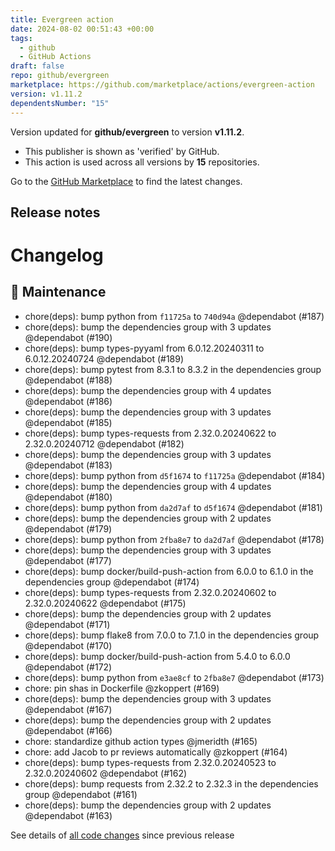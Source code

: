 ```yaml
---
title: Evergreen action
date: 2024-08-02 00:51:43 +00:00
tags:
  - github
  - GitHub Actions
draft: false
repo: github/evergreen
marketplace: https://github.com/marketplace/actions/evergreen-action
version: v1.11.2
dependentsNumber: "15"
---
```



Version updated for **github/evergreen** to version **v1.11.2**.
- This publisher is shown as 'verified' by GitHub.
- This action is used across all versions by **15** repositories.

Go to the [GitHub Marketplace](https://github.com/marketplace/actions/evergreen-action) to find the latest changes.

## Release notes

# Changelog
## 🧰 Maintenance

- chore(deps): bump python from `f11725a` to `740d94a` @dependabot (#187)
- chore(deps): bump the dependencies group with 3 updates @dependabot (#190)
- chore(deps): bump types-pyyaml from 6.0.12.20240311 to 6.0.12.20240724 @dependabot (#189)
- chore(deps): bump pytest from 8.3.1 to 8.3.2 in the dependencies group @dependabot (#188)
- chore(deps): bump the dependencies group with 4 updates @dependabot (#186)
- chore(deps): bump the dependencies group with 3 updates @dependabot (#185)
- chore(deps): bump types-requests from 2.32.0.20240622 to 2.32.0.20240712 @dependabot (#182)
- chore(deps): bump the dependencies group with 3 updates @dependabot (#183)
- chore(deps): bump python from `d5f1674` to `f11725a` @dependabot (#184)
- chore(deps): bump the dependencies group with 4 updates @dependabot (#180)
- chore(deps): bump python from `da2d7af` to `d5f1674` @dependabot (#181)
- chore(deps): bump the dependencies group with 2 updates @dependabot (#179)
- chore(deps): bump python from `2fba8e7` to `da2d7af` @dependabot (#178)
- chore(deps): bump the dependencies group with 3 updates @dependabot (#177)
- chore(deps): bump docker/build-push-action from 6.0.0 to 6.1.0 in the dependencies group @dependabot (#174)
- chore(deps): bump types-requests from 2.32.0.20240602 to 2.32.0.20240622 @dependabot (#175)
- chore(deps): bump the dependencies group with 2 updates @dependabot (#171)
- chore(deps): bump flake8 from 7.0.0 to 7.1.0 in the dependencies group @dependabot (#170)
- chore(deps): bump docker/build-push-action from 5.4.0 to 6.0.0 @dependabot (#172)
- chore(deps): bump python from `e3ae8cf` to `2fba8e7` @dependabot (#173)
- chore: pin shas in Dockerfile @zkoppert (#169)
- chore(deps): bump the dependencies group with 3 updates @dependabot (#167)
- chore(deps): bump the dependencies group with 2 updates @dependabot (#166)
- chore: standardize github action types @jmeridth (#165)
- chore: add Jacob to pr reviews automatically @zkoppert (#164)
- chore(deps): bump types-requests from 2.32.0.20240523 to 2.32.0.20240602 @dependabot (#162)
- chore(deps): bump requests from 2.32.2 to 2.32.3 in the dependencies group @dependabot (#161)
- chore(deps): bump the dependencies group with 2 updates @dependabot (#163)

See details of [all code changes](https://github.com/github/evergreen/compare/v1.11.1...v1.11.2) since previous release

